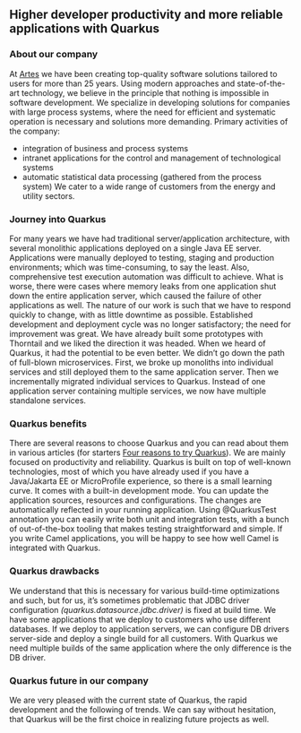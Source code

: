 ## Higher developer productivity and more reliable applications with Quarkus

### About our company

At [Artes](https://www.artes.si/) we have been creating top-quality software solutions tailored to users for more than 25 years. Using modern approaches and state-of-the-art technology, we believe in the principle that nothing is impossible in software development.
We specialize in developing solutions for companies with large process systems, where the need for efficient and systematic operation is necessary and solutions more demanding.
Primary activities of the company:
- integration of business and process systems
- intranet applications for the control and management of technological systems
- automatic statistical data processing (gathered from the process system)
We cater to a wide range of customers from the energy and utility sectors.

### Journey into Quarkus

For many years we have had traditional server/application architecture, with several monolithic applications deployed on a single Java EE server. Applications were manually deployed to testing, staging and production environments; which was time-consuming, to say the least. Also, comprehensive test execution automation was difficult to achieve. What is worse, there were cases where memory leaks from one application shut down the entire application server, which caused the failure of other applications as well.
The nature of our work is such that we have to respond quickly to change, with as little downtime as possible. Established development and deployment cycle was no longer satisfactory; the need for improvement was great.
We have already built some prototypes with Thorntail and we liked the direction it was headed.
When we heard of Quarkus, it had the potential to be even better. 
We didn’t go down the path of full-blown microservices. First, we broke up monoliths into individual services and still deployed them to the same application server. Then we incrementally migrated individual services to Quarkus. Instead of one application server containing multiple services, we now have multiple standalone services.

### Quarkus benefits

There are several reasons to choose Quarkus and you can read about them in various articles (for starters [Four reasons to try Quarkus](https://www.redhat.com/en/resources/four-reasons-to-try-quarkus-checklist)). We are mainly focused on productivity and reliability. 
Quarkus is built on top of well-known technologies, most of which you have already used if you have a Java/Jakarta EE or MicroProfile experience, so there is a small learning curve.
It comes with a built-in development mode. You can update the application sources, resources and configurations. The changes are automatically reflected in your running application.
Using @QuarkusTest annotation you can easily write both unit and integration tests, with a bunch of out-of-the-box tooling that makes testing straightforward and simple.
If you write Camel applications, you will be happy to see how well Camel is integrated with Quarkus.

### Quarkus drawbacks

We understand that this is necessary for various build-time optimizations and such, but for us, it’s sometimes problematic that JDBC driver configuration _(quarkus.datasource.jdbc.driver)_ is fixed at build time. 
We have some applications that we deploy to customers who use different databases. If we deploy to application servers, we can configure DB drivers server-side and deploy a single build for all customers. With Quarkus we need multiple builds of the same application where the only difference is the DB driver.

### Quarkus future in our company

We are very pleased with the current state of Quarkus, the rapid development and the following of trends. We can say without hesitation, that Quarkus will be the first choice in realizing future projects as well.
